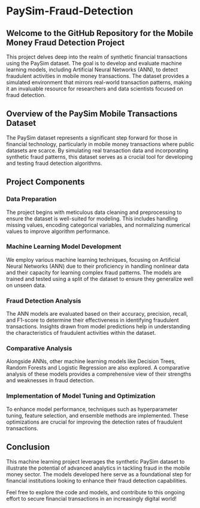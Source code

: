 # PaySim-Fraud-Detection

## Welcome to the GitHub Repository for the Mobile Money Fraud Detection Project

This project delves deep into the realm of synthetic financial transactions using the PaySim dataset. The goal is to develop and evaluate machine learning models, including Artificial Neural Networks (ANN), to detect fraudulent activities in mobile money transactions. The dataset provides a simulated environment that mirrors real-world transaction patterns, making it an invaluable resource for researchers and data scientists focused on fraud detection.

## Overview of the PaySim Mobile Transactions Dataset

The PaySim dataset represents a significant step forward for those in financial technology, particularly in mobile money transactions where public datasets are scarce. By simulating real transaction data and incorporating synthetic fraud patterns, this dataset serves as a crucial tool for developing and testing fraud detection algorithms.

## Project Components

### Data Preparation
The project begins with meticulous data cleaning and preprocessing to ensure the dataset is well-suited for modeling. This includes handling missing values, encoding categorical variables, and normalizing numerical values to improve algorithm performance.

### Machine Learning Model Development
We employ various machine learning techniques, focusing on Artificial Neural Networks (ANN) due to their proficiency in handling nonlinear data and their capacity for learning complex fraud patterns. The models are trained and tested using a split of the dataset to ensure they generalize well on unseen data.

### Fraud Detection Analysis
The ANN models are evaluated based on their accuracy, precision, recall, and F1-score to determine their effectiveness in identifying fraudulent transactions. Insights drawn from model predictions help in understanding the characteristics of fraudulent activities within the dataset.

### Comparative Analysis
Alongside ANNs, other machine learning models like Decision Trees, Random Forests and Logistic Regression are also explored. A comparative analysis of these models provides a comprehensive view of their strengths and weaknesses in fraud detection.

### Implementation of Model Tuning and Optimization
To enhance model performance, techniques such as hyperparameter tuning, feature selection, and ensemble methods are implemented. These optimizations are crucial for improving the detection rates of fraudulent transactions.

## Conclusion

This machine learning project leverages the synthetic PaySim dataset to illustrate the potential of advanced analytics in tackling fraud in the mobile money sector. The models developed here serve as a foundational step for financial institutions looking to enhance their fraud detection capabilities.

Feel free to explore the code and models, and contribute to this ongoing effort to secure financial transactions in an increasingly digital world!
